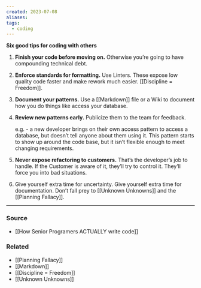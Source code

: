 ```yaml
---
created: 2023-07-08
aliases: 
tags:
  - coding
---
```

**Six good tips for coding with others**

1. **Finish your code before moving on.** Otherwise you’re going to have compounding technical debt.
2. **Enforce standards for formatting.** Use Linters. These expose low quality code faster and make rework much easier. [[Discipline = Freedom]].
3. **Document your patterns.** Use a [[Markdown]] file or a Wiki to document how you do things like access your database.
4. **Review new patterns early.** Publicize them to the team for feedback.
    
    e.g. - a new developer brings on their own access pattern to access a database, but doesn’t tell anyone about them using it. This pattern starts to show up around the code base, but it isn’t flexible enough to meet changing requirements.
    
5. **Never expose refactoring to customers.** That’s the developer’s job to handle. If the Customer is aware of it, they’ll try to control it. They’ll force you into bad situations.
6. Give yourself extra time for uncertainty. Give yourself extra time for documentation. Don’t fall prey to [[Unknown Unknowns]] and the [[Planning Fallacy]]. 

---

### Source
- [[How Senior Programers ACTUALLY write code]]

### Related
- [[Planning Fallacy]] 
- [[Markdown]] 
- [[Discipline = Freedom]] 
- [[Unknown Unknowns]]